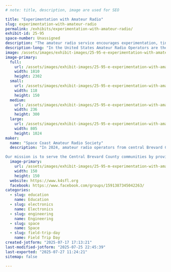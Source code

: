 ```yaml
---
# note: title, description, image are used for SEO

title: "Experimentation with Amateur Radio"
slug: experimentation-with-amateur-radio
permalink: /exhibits/experimentation-with-amateur-radio/
exhibit-id: 25-95
space-number: Unassigned
description: "The amateur radio service encourages experimentation, tinkering and making as a core purpose."
description-long: "In the United States Amateur Radio Operators are the only radio service where licensed operators are not just allowed, but encouraged to construct, modify and experiment with their hardware, software, waveforms and processes to extend the art of the possible in radio communications.  Come learn about what opportunities exist for you to use your maker mindset to communicate with fellow hams worldwide."
image: /assets/images/exhibit-images/25-95-e-experimentation-with-amateur-radio-community2-236x300.png
image-primary: 
  full:
    url: /assets/images/exhibit-images/25-95-e-experimentation-with-amateur-radio-community2-full.png
    width: 1810
    height: 2302
  small:
    url: /assets/images/exhibit-images/25-95-e-experimentation-with-amateur-radio-community2-118x150.png
    width: 118
    height: 150
  medium:
    url: /assets/images/exhibit-images/25-95-e-experimentation-with-amateur-radio-community2-236x300.png
    width: 236
    height: 300
  large:
    url: /assets/images/exhibit-images/25-95-e-experimentation-with-amateur-radio-community2-805x1024.png
    width: 805
    height: 1024
maker: 
  name: "Space Coast Amateur Radio Society"
  description: "In 2024, amateur radio operators from central Brevard County created the Space Coast Amateur Radio Society, Inc. to support public service and emergency communications. The group quickly became a registered 501(c)(3) nonprofit public charity and registered with the State of Florida to accept donations. Since its founding, the Society has worked with Brevard County Parks and Recreation hosting youth radio activities at Spring Campouts in both 2024 and 2025, become a Weather Ready Nation Ambassador through the National Weather Service, joined Florida VOAD as the sole amateur radio affiliate, and provided all emergency operations center AUXCOMM support staff during Hurricane Milton as well as supported both the 2024 and 2025 Hurricane Exercises with the EOC.

Our mission is to serve the Central Brevard County communities by providing communication services and educational opportunities. Amateur Radio in the United States is regulated through three levels of FCC licensing: Technician, General, and Amateur Extra. Historically, the FCC established a framework whereby the Amateur Radio community administers license examinations and handles much of the related administrative paperwork submitted to the FCC."
  image-primary:
    url: /assets/images/exhibit-images/25-95-m-experimentation-with-amateur-radio-scars-upsampled-and-background-removed-jpg-150x150.png
    width: 150
    height: 150
  website: https://www.k4sfl.org
  facebook: https://www.facebook.com/groups/1591387345042263/
categories: 
  - slug: education
    name: Education
  - slug: electronics
    name: Electronics
  - slug: engineering
    name: Engineering
  - slug: space
    name: Space
  - slug: field-trip-day
    name: Field Trip Day
created-jotform: "2025-07-17 17:13:21"
last-modified-jotform: "2025-07-25 22:45:39"
last-exported: "2025-07-27 11:24:21"
sitemap: false

---
```

